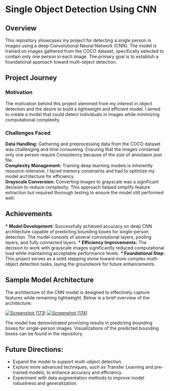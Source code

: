 # Single Object Detection Using CNN
## Overview
This repository showcases my project for detecting a single person in images using a deep Convolutional Neural Network (CNN). The model is trained on images gathered from the COCO dataset, specifically selected to contain only one person in each image. The primary goal is to establish a foundational approach toward multi-object detection.

## Project Journey
### Motivation
The motivation behind this project stemmed from my interest in object detection and the desire to build a lightweight and efficient model. I aimed to create a model that could detect individuals in images while minimizing computational complexity.

### Challenges Faced
__Data Handling:__ Gathering and preprocessing data from the COCO dataset was challenging and time consuming. Ensuring that the images contained only one person require Consistency because of the size of annotaion json file.  
__Complexity Management:__ Training deep learning models is inherently resource-intensive. I faced memory constraints and had to optimize my model architecture for efficiency.  
__Grayscale Conversion:__ Converting images to grayscale was a significant decision to reduce complexity. This approach helped simplify feature extraction but required thorough testing to ensure the model still performed well.  

## Achievements
__* Model Development:__ Successfully achieved accuracy on deep CNN architecture capable of predicting bounding boxes for single-person detection. The model consists of several convolutional layers, pooling layers, and fully connected layers.
__* Efficiency Improvements:__ The decision to work with grayscale images significantly reduced computational load while maintaining acceptable performance levels.
__* Foundational Step:__ This project serves as a solid stepping stone toward more complex multi-object detection tasks, laying the groundwork for future enhancements.
## Sample Model Architecture
The architecture of the CNN model is designed to effectively capture features while remaining lightweight. Below is a brief overview of the architecture:

[![Screenshot (173)](https://github.com/user-attachments/assets/d5664162-e3e6-40de-9404-65715410f885)](https://www.kaggle.com/code/nishantsingh96/peronscoco)
[![Screenshot (174)](https://github.com/user-attachments/assets/c6ef578b-4966-45b1-b7b8-90aa4a19800f)](https://www.kaggle.com/code/nishantsingh96/peronscoco)


The model has demonstrated promising results in predicting bounding boxes for single-person images. Visualizations of the predicted bounding boxes can be found in the repository.

## Future Directions:

* Expand the model to support multi-object detection.
* Explore more advanced techniques, such as Transfer Learning and pre-trained models, to enhance accuracy and efficiency.
* Experiment with data augmentation methods to improve model robustness and generalization.
